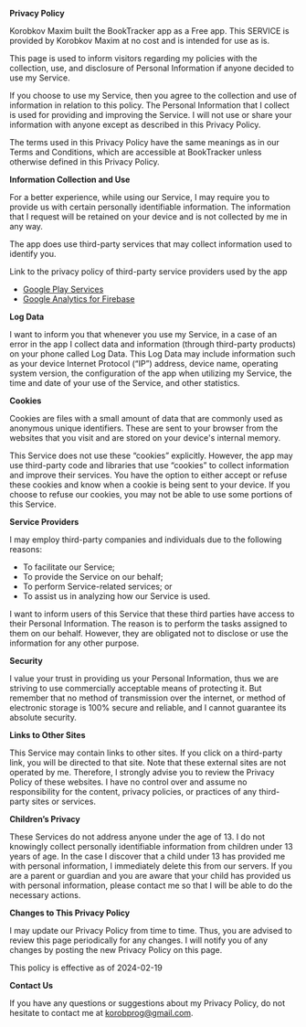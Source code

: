 **<ya-tr-span data-index="15-0" data-translated="false" data-source-lang="en" data-target-lang="ru" data-value="Privacy Policy" data-translation="Политика конфиденциальности" data-ch="1" data-type="trSpan">Privacy Policy</ya-tr-span>**

<ya-tr-span data-index="16-0" data-translated="false" data-source-lang="en" data-target-lang="ru" data-value=" Korobkov Maxim built the BookTracker app as a Free app. " data-translation=" Коробков Максим создал приложение BookTracker как бесплатное. " data-ch="0" data-type="trSpan">Korobkov Maxim built the BookTracker app as a Free app.</ya-tr-span> <ya-tr-span data-index="16-1" data-translated="false" data-source-lang="en" data-target-lang="ru" data-value="This SERVICE is provided by Korobkov Maxim at no cost and is intended for use as is. " data-translation="Эта УСЛУГА предоставляется Коробковым Максимом бесплатно и предназначена для использования как есть. " data-ch="0" data-type="trSpan" data-selected="false">This SERVICE is provided by Korobkov Maxim at no cost and is intended for use as is.</ya-tr-span>

<ya-tr-span data-index="17-0" data-translated="false" data-source-lang="en" data-target-lang="ru" data-value=" This page is used to inform visitors regarding my policies with the collection, use, and disclosure of Personal Information if anyone decided to use my Service. " data-translation=" Эта страница используется для информирования посетителей о моих правилах сбора, использования и раскрытия Личной информации, если кто-либо решил воспользоваться моим Сервисом. " data-ch="0" data-type="trSpan" data-selected="false">This page is used to inform visitors regarding my policies with the collection, use, and disclosure of Personal Information if anyone decided to use my Service.</ya-tr-span>

<ya-tr-span data-index="18-0" data-translated="false" data-source-lang="en" data-target-lang="ru" data-value=" If you choose to use my Service, then you agree to the collection and use of information in relation to this policy. " data-translation=" Если вы решите воспользоваться моим Сервисом, значит, вы соглашаетесь на сбор и использование информации в соответствии с этой политикой. " data-ch="0" data-type="trSpan">If you choose to use my Service, then you agree to the collection and use of information in relation to this policy.</ya-tr-span> <ya-tr-span data-index="18-1" data-translated="false" data-source-lang="en" data-target-lang="ru" data-value="The Personal Information that I collect is used for providing and improving the Service. " data-translation="Личная информация, которую я собираю, используется для предоставления и улучшения Сервиса. " data-ch="0" data-type="trSpan">The Personal Information that I collect is used for providing and improving the Service.</ya-tr-span> <ya-tr-span data-index="18-2" data-translated="false" data-source-lang="en" data-target-lang="ru" data-value="I will not use or share your information with anyone except as described in this Privacy Policy. " data-translation="Я не буду использовать или передавать вашу информацию кому-либо, за исключением случаев, описанных в настоящей Политике конфиденциальности. " data-ch="0" data-type="trSpan" data-selected="false">I will not use or share your information with anyone except as described in this Privacy Policy.</ya-tr-span>

<ya-tr-span data-index="19-0" data-translated="false" data-source-lang="en" data-target-lang="ru" data-value=" The terms used in this Privacy Policy have the same meanings as in our Terms and Conditions, which are accessible at BookTracker unless otherwise defined in this Privacy Policy. " data-translation=" Термины, используемые в настоящей Политике конфиденциальности, имеют те же значения, что и в наших Положениях и условиях, которые доступны на BookTracker, если иное не определено в настоящей Политике конфиденциальности. " data-ch="0" data-type="trSpan" data-selected="false">The terms used in this Privacy Policy have the same meanings as in our Terms and Conditions, which are accessible at BookTracker unless otherwise defined in this Privacy Policy.</ya-tr-span>

**<ya-tr-span data-index="20-0" data-translated="false" data-source-lang="en" data-target-lang="ru" data-value="Information Collection and Use" data-translation="Сбор и использование информации" data-ch="0" data-type="trSpan">Information Collection and Use</ya-tr-span>**

<ya-tr-span data-index="21-0" data-translated="false" data-source-lang="en" data-target-lang="ru" data-value=" For a better experience, while using our Service, I may require you to provide us with certain personally identifiable information. " data-translation=" Для улучшения работы при использовании нашего Сервиса я могу потребовать от вас предоставить нам определенную личную информацию. " data-ch="0" data-type="trSpan">For a better experience, while using our Service, I may require you to provide us with certain personally identifiable information.</ya-tr-span> <ya-tr-span data-index="21-1" data-translated="false" data-source-lang="en" data-target-lang="ru" data-value="The information that I request will be retained on your device and is not collected by me in any way. " data-translation="Информация, которую я запрашиваю, будет сохранена на вашем устройстве и никоим образом мной не собирается. " data-ch="0" data-type="trSpan">The information that I request will be retained on your device and is not collected by me in any way.</ya-tr-span>

<ya-tr-span data-index="22-0" data-translated="false" data-source-lang="en" data-target-lang="ru" data-value=" The app does use third-party services that may collect information used to identify you. " data-translation=" Приложение использует сторонние сервисы, которые могут собирать информацию, используемую для вашей идентификации. " data-ch="0" data-type="trSpan">The app does use third-party services that may collect information used to identify you.</ya-tr-span>

<ya-tr-span data-index="23-0" data-translated="false" data-source-lang="en" data-target-lang="ru" data-value=" Link to the privacy policy of third-party service providers used by the app " data-translation=" Ссылка на политику конфиденциальности сторонних поставщиков услуг, используемых приложением " data-ch="0" data-type="trSpan">Link to the privacy policy of third-party service providers used by the app</ya-tr-span>

- [<ya-tr-span data-index="24-0" data-translated="false" data-source-lang="en" data-target-lang="ru" data-value="Google Play Services" data-translation="Сервисы Google Play" data-ch="0" data-type="trSpan">Google Play Services</ya-tr-span>](https://www.google.com/policies/privacy/)
- [<ya-tr-span data-index="25-0" data-translated="false" data-source-lang="en" data-target-lang="ru" data-value="Google Analytics for Firebase" data-translation="Google Analytics для Firebase" data-ch="0" data-type="trSpan">Google Analytics for Firebase</ya-tr-span>](https://firebase.google.com/support/privacy)

**<ya-tr-span data-index="26-0" data-translated="false" data-source-lang="en" data-target-lang="ru" data-value="Log Data" data-translation="Данные Журнала" data-ch="0" data-type="trSpan">Log Data</ya-tr-span>**

<ya-tr-span data-index="27-0" data-translated="false" data-source-lang="en" data-target-lang="ru" data-value=" I want to inform you that whenever you use my Service, in a case of an error in the app I collect data and information (through third-party products) on your phone called Log Data. " data-translation=" Я хочу сообщить вам, что всякий раз, когда вы пользуетесь моим Сервисом, в случае ошибки в приложении я собираю данные и информацию (через продукты сторонних производителей) на вашем телефоне, которые называются Log Data. " data-ch="0" data-type="trSpan">I want to inform you that whenever you use my Service, in a case of an error in the app I collect data and information (through third-party products) on your phone called Log Data.</ya-tr-span> <ya-tr-span data-index="27-1" data-translated="false" data-source-lang="en" data-target-lang="ru" data-value="This Log Data may include information such as your device Internet Protocol (“IP”) address, device name, operating system version, the configuration of the app when utilizing my Service, the time and date of your use of the Service, and other statistics. " data-translation="Эти данные Журнала могут включать такую информацию, как адрес интернет-протокола вашего устройства (“IP”), имя устройства, версию операционной системы, конфигурацию приложения при использовании моего Сервиса, время и дату использования вами Сервиса и другую статистику. " data-ch="0" data-type="trSpan" data-selected="false">This Log Data may include information such as your device Internet Protocol (“IP”) address, device name, operating system version, the configuration of the app when utilizing my Service, the time and date of your use of the Service, and other statistics.</ya-tr-span>

**<ya-tr-span data-index="28-0" data-translated="false" data-source-lang="en" data-target-lang="ru" data-value="Cookies" data-translation="Файлы cookie" data-ch="0" data-type="trSpan">Cookies</ya-tr-span>**

<ya-tr-span data-index="29-0" data-translated="false" data-source-lang="en" data-target-lang="ru" data-value=" Cookies are files with a small amount of data that are commonly used as anonymous unique identifiers. " data-translation=" Файлы cookie - это файлы с небольшим объемом данных, которые обычно используются в качестве анонимных уникальных идентификаторов. " data-ch="0" data-type="trSpan">Cookies are files with a small amount of data that are commonly used as anonymous unique identifiers.</ya-tr-span> <ya-tr-span data-index="29-1" data-translated="false" data-source-lang="en" data-target-lang="ru" data-value="These are sent to your browser from the websites that you visit and are stored on your device's internal memory. " data-translation="Они отправляются в ваш браузер с веб-сайтов, которые вы посещаете, и хранятся во внутренней памяти вашего устройства. " data-ch="0" data-type="trSpan">These are sent to your browser from the websites that you visit and are stored on your device's internal memory.</ya-tr-span>

<ya-tr-span data-index="30-0" data-translated="false" data-source-lang="en" data-target-lang="ru" data-value=" This Service does not use these “cookies” explicitly. " data-translation=" Этот Сервис не использует эти “файлы cookie” явно. " data-ch="0" data-type="trSpan">This Service does not use these “cookies” explicitly.</ya-tr-span> <ya-tr-span data-index="30-1" data-translated="false" data-source-lang="en" data-target-lang="ru" data-value="However, the app may use third-party code and libraries that use “cookies” to collect information and improve their services. " data-translation="Однако приложение может использовать код сторонних производителей и библиотеки, которые используют “файлы cookie” для сбора информации и улучшения своих услуг. " data-ch="0" data-type="trSpan">However, the app may use third-party code and libraries that use “cookies” to collect information and improve their services.</ya-tr-span> <ya-tr-span data-index="30-2" data-translated="false" data-source-lang="en" data-target-lang="ru" data-value="You have the option to either accept or refuse these cookies and know when a cookie is being sent to your device. " data-translation="У вас есть возможность принять или отклонить эти файлы cookie и узнать, когда они отправляются на ваше устройство. " data-ch="0" data-type="trSpan">You have the option to either accept or refuse these cookies and know when a cookie is being sent to your device.</ya-tr-span> <ya-tr-span data-index="30-3" data-translated="false" data-source-lang="en" data-target-lang="ru" data-value="If you choose to refuse our cookies, you may not be able to use some portions of this Service. " data-translation="Если вы решите отказаться от наших файлов cookie, вы не сможете использовать некоторые части этой Услуги. " data-ch="0" data-type="trSpan">If you choose to refuse our cookies, you may not be able to use some portions of this Service.</ya-tr-span>

**<ya-tr-span data-index="33-0" data-translated="false" data-source-lang="en" data-target-lang="ru" data-value="Service Providers" data-translation="Поставщики услуг" data-ch="0" data-type="trSpan">Service Providers</ya-tr-span>**

<ya-tr-span data-index="34-0" data-translated="false" data-source-lang="en" data-target-lang="ru" data-value=" I may employ third-party companies and individuals due to the following reasons: " data-translation=" Я могу нанимать сторонние компании и частных лиц по следующим причинам: " data-ch="0" data-type="trSpan">I may employ third-party companies and individuals due to the following reasons:</ya-tr-span>

- <ya-tr-span data-index="36-0" data-translated="false" data-source-lang="en" data-target-lang="ru" data-value="To facilitate our Service;" data-translation="Для облегчения работы нашего Сервиса;" data-ch="0" data-type="trSpan">To facilitate our Service;</ya-tr-span>
- <ya-tr-span data-index="37-0" data-translated="false" data-source-lang="en" data-target-lang="ru" data-value="To provide the Service on our behalf;" data-translation="Предоставлять Услугу от нашего имени;" data-ch="0" data-type="trSpan">To provide the Service on our behalf;</ya-tr-span>
- <ya-tr-span data-index="38-0" data-translated="false" data-source-lang="en" data-target-lang="ru" data-value="To perform Service-related services; or" data-translation="Для предоставления услуг, связанных с Сервисом; или" data-ch="0" data-type="trSpan">To perform Service-related services; or</ya-tr-span>
- <ya-tr-span data-index="39-0" data-translated="false" data-source-lang="en" data-target-lang="ru" data-value="To assist us in analyzing how our Service is used." data-translation="Чтобы помочь нам в анализе того, как используется наш Сервис." data-ch="0" data-type="trSpan">To assist us in analyzing how our Service is used.</ya-tr-span>

<ya-tr-span data-index="40-0" data-translated="false" data-source-lang="en" data-target-lang="ru" data-value=" I want to inform users of this Service that these third parties have access to their Personal Information. " data-translation=" Я хочу проинформировать пользователей этого Сервиса о том, что эти третьи лица имеют доступ к их Личной информации. " data-ch="0" data-type="trSpan">I want to inform users of this Service that these third parties have access to their Personal Information.</ya-tr-span> <ya-tr-span data-index="40-1" data-translated="false" data-source-lang="en" data-target-lang="ru" data-value="The reason is to perform the tasks assigned to them on our behalf. " data-translation="Причина заключается в выполнении возложенных на них задач от нашего имени. " data-ch="0" data-type="trSpan">The reason is to perform the tasks assigned to them on our behalf.</ya-tr-span> <ya-tr-span data-index="40-2" data-translated="false" data-source-lang="en" data-target-lang="ru" data-value="However, they are obligated not to disclose or use the information for any other purpose. " data-translation="Однако они обязаны не разглашать и не использовать информацию для каких-либо других целей. " data-ch="0" data-type="trSpan">However, they are obligated not to disclose or use the information for any other purpose.</ya-tr-span>

**<ya-tr-span data-index="41-0" data-translated="false" data-source-lang="en" data-target-lang="ru" data-value="Security" data-translation="Безопасность" data-ch="0" data-type="trSpan">Security</ya-tr-span>**

<ya-tr-span data-index="42-0" data-translated="false" data-source-lang="en" data-target-lang="ru" data-value=" I value your trust in providing us your Personal Information, thus we are striving to use commercially acceptable means of protecting it. " data-translation=" Я ценю ваше доверие к предоставлению нам вашей Личной информации, поэтому мы стремимся использовать коммерчески приемлемые средства ее защиты. " data-ch="0" data-type="trSpan">I value your trust in providing us your Personal Information, thus we are striving to use commercially acceptable means of protecting it.</ya-tr-span> <ya-tr-span data-index="42-1" data-translated="false" data-source-lang="en" data-target-lang="ru" data-value="But remember that no method of transmission over the internet, or method of electronic storage is 100% secure and reliable, and I cannot guarantee its absolute security. " data-translation="Но помните, что ни один способ передачи данных через Интернет или электронного хранения не является на 100% безопасным, и я не могу гарантировать его абсолютную безопасность. " data-ch="0" data-type="trSpan">But remember that no method of transmission over the internet, or method of electronic storage is 100% secure and reliable, and I cannot guarantee its absolute security.</ya-tr-span>

**<ya-tr-span data-index="43-0" data-translated="false" data-source-lang="en" data-target-lang="ru" data-value="Links to Other Sites" data-translation="Ссылки на другие сайты" data-ch="0" data-type="trSpan">Links to Other Sites</ya-tr-span>**

<ya-tr-span data-index="44-0" data-translated="false" data-source-lang="en" data-target-lang="ru" data-value=" This Service may contain links to other sites. " data-translation=" Этот Сервис может содержать ссылки на другие сайты. " data-ch="0" data-type="trSpan">This Service may contain links to other sites.</ya-tr-span> <ya-tr-span data-index="44-1" data-translated="false" data-source-lang="en" data-target-lang="ru" data-value="If you click on a third-party link, you will be directed to that site. " data-translation="Если вы нажмете на ссылку сторонних производителей, вы будете перенаправлены на этот сайт. " data-ch="0" data-type="trSpan">If you click on a third-party link, you will be directed to that site.</ya-tr-span> <ya-tr-span data-index="44-2" data-translated="false" data-source-lang="en" data-target-lang="ru" data-value="Note that these external sites are not operated by me. " data-translation="Обратите внимание, что я не управляю этими внешними сайтами. " data-ch="0" data-type="trSpan">Note that these external sites are not operated by me.</ya-tr-span> <ya-tr-span data-index="44-3" data-translated="false" data-source-lang="en" data-target-lang="ru" data-value="Therefore, I strongly advise you to review the Privacy Policy of these websites. " data-translation="Поэтому я настоятельно рекомендую вам ознакомиться с Политикой конфиденциальности этих веб-сайтов. " data-ch="0" data-type="trSpan">Therefore, I strongly advise you to review the Privacy Policy of these websites.</ya-tr-span> <ya-tr-span data-index="44-4" data-translated="false" data-source-lang="en" data-target-lang="ru" data-value="I have no control over and assume no responsibility for the content, privacy policies, or practices of any third-party sites or services. " data-translation="Я не контролирую и не несу никакой ответственности за содержание, политику конфиденциальности или практику любых сторонних сайтов или сервисов. " data-ch="0" data-type="trSpan">I have no control over and assume no responsibility for the content, privacy policies, or practices of any third-party sites or services.</ya-tr-span>

**<ya-tr-span data-index="45-0" data-translated="false" data-source-lang="en" data-target-lang="ru" data-value="Children’s Privacy" data-translation="Конфиденциальность детей" data-ch="0" data-type="trSpan">Children’s Privacy</ya-tr-span>**

<ya-tr-span data-index="46-0" data-translated="false" data-source-lang="en" data-target-lang="ru" data-value=" These Services do not address anyone under the age of 13\. " data-translation=" Эти Сервисы не предназначены для лиц младше 13 лет. " data-ch="0" data-type="trSpan">These Services do not address anyone under the age of 13\.</ya-tr-span> <ya-tr-span data-index="46-1" data-translated="false" data-source-lang="en" data-target-lang="ru" data-value="I do not knowingly collect personally identifiable information from children under 13 years of age. " data-translation="Я сознательно не собираю личную информацию от детей младше 13 лет. " data-ch="0" data-type="trSpan">I do not knowingly collect personally identifiable information from children under 13 years of age.</ya-tr-span> <ya-tr-span data-index="46-2" data-translated="false" data-source-lang="en" data-target-lang="ru" data-value="In the case I discover that a child under 13 has provided me with personal information, I immediately delete this from our servers. " data-translation="В случае, если я обнаружу, что ребенок младше 13 лет предоставил мне личную информацию, я немедленно удаляю ее с наших серверов. " data-ch="0" data-type="trSpan">In the case I discover that a child under 13 has provided me with personal information, I immediately delete this from our servers.</ya-tr-span> <ya-tr-span data-index="46-3" data-translated="false" data-source-lang="en" data-target-lang="ru" data-value="If you are a parent or guardian and you are aware that your child has provided us with personal information, please contact me so that I will be able to do the necessary actions. " data-translation="Если вы являетесь родителем или опекуном и вам известно, что ваш ребенок предоставил нам личную информацию, пожалуйста, свяжитесь со мной, чтобы я смог выполнить необходимые действия. " data-ch="0" data-type="trSpan">If you are a parent or guardian and you are aware that your child has provided us with personal information, please contact me so that I will be able to do the necessary actions.</ya-tr-span>

**<ya-tr-span data-index="47-0" data-translated="false" data-source-lang="en" data-target-lang="ru" data-value="Changes to This Privacy Policy" data-translation="Изменения в этой Политике конфиденциальности" data-ch="0" data-type="trSpan" data-selected="false">Changes to This Privacy Policy</ya-tr-span>**

<ya-tr-span data-index="48-0" data-translated="false" data-source-lang="en" data-target-lang="ru" data-value=" I may update our Privacy Policy from time to time. " data-translation=" Я могу время от времени обновлять нашу Политику конфиденциальности. " data-ch="0" data-type="trSpan">I may update our Privacy Policy from time to time.</ya-tr-span> <ya-tr-span data-index="48-1" data-translated="false" data-source-lang="en" data-target-lang="ru" data-value="Thus, you are advised to review this page periodically for any changes. " data-translation="Таким образом, вам рекомендуется периодически просматривать эту страницу на предмет любых изменений. " data-ch="0" data-type="trSpan" data-selected="false">Thus, you are advised to review this page periodically for any changes.</ya-tr-span> <ya-tr-span data-index="48-2" data-translated="false" data-source-lang="en" data-target-lang="ru" data-value="I will notify you of any changes by posting the new Privacy Policy on this page. " data-translation="Я уведомлю вас о любых изменениях, разместив новую Политику конфиденциальности на этой странице. " data-ch="0" data-type="trSpan">I will notify you of any changes by posting the new Privacy Policy on this page.</ya-tr-span>

<ya-tr-span data-index="49-0" data-translated="false" data-source-lang="en" data-target-lang="ru" data-value="This policy is effective as of 2024-02-19" data-translation="Настоящая политика вступает в силу с 2024-02-19" data-ch="0" data-type="trSpan" data-selected="false">This policy is effective as of 2024-02-19</ya-tr-span>

**<ya-tr-span data-index="50-0" data-translated="false" data-source-lang="en" data-target-lang="ru" data-value="Contact Us" data-translation="Связаться с нами" data-ch="0" data-type="trSpan">Contact Us</ya-tr-span>**

<ya-tr-span data-index="51-0" data-translated="false" data-source-lang="en" data-target-lang="ru" data-value=" If you have any questions or suggestions about my Privacy Policy, do not hesitate to contact me at korobprog@gmail.com. " data-translation=" Если у вас есть какие-либо вопросы или предложения по поводу моей Политики конфиденциальности, не стесняйтесь обращаться ко мне по адресу korobprog@gmail.com. " data-ch="0" data-type="trSpan" data-selected="false">If you have any questions or suggestions about my Privacy Policy, do not hesitate to contact me at korobprog@gmail.com.</ya-tr-span>
